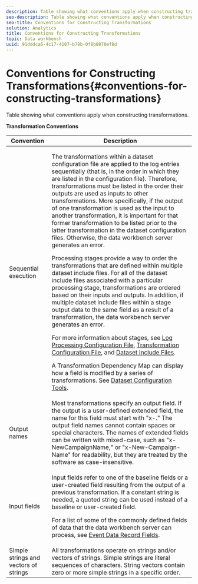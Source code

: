 ```yaml
---
description: Table showing what conventions apply when constructing transformations.
seo-description: Table showing what conventions apply when constructing transformations.
seo-title: Conventions for Constructing Transformations
solution: Analytics
title: Conventions for Constructing Transformations
topic: Data workbench
uuid: 91dddca6-4c17-4107-b78b-0f8b8870ef8d
---
```


# Conventions for Constructing Transformations{#conventions-for-constructing-transformations}

Table showing what conventions apply when constructing transformations.

<table id="table_BEB0F6C416D144B5A2DD3D1A21613B21"> 
 <desc> 
  <b> <b> Transformation Conventions</b> </b> 
 </desc> 
 <thead> 
  <tr> 
   <th colname="col1" class="entry"> Convention </th> 
   <th colname="col2" class="entry"> Description </th> 
  </tr> 
 </thead>
 <tbody> 
  <tr> 
   <td colname="col1"> Sequential execution </td> 
   <td colname="col2"> <p>The transformations within a dataset configuration file are applied to the log entries sequentially (that is, in the order in which they are listed in the configuration file). Therefore, transformations must be listed in the order their outputs are used as inputs to other transformations. More specifically, if the output of one transformation is used as the input to another transformation, it is important for that former transformation to be listed prior to the latter transformation in the dataset configuration files. Otherwise, the data workbench server generates an error. </p> <p> Processing stages provide a way to order the transformations that are defined within multiple dataset include files. For all of the dataset include files associated with a particular processing stage, transformations are ordered based on their inputs and outputs. In addition, if multiple dataset include files within a stage output data to the same field as a result of a transformation, the data workbench server generates an error. </p> <p> For more information about stages, see <a href="../../../home/c-dataset-const-proc/c-log-proc-config-file/c-log-proc-config-file.md#concept-20e3148be47841a1b33ae55d23667d33" format="dita" scope="local"> Log Processing Configuration File</a>, <a href="../../../home/c-dataset-const-proc/c-trans-config-file/c-trans-config-file.md#concept-cfe9e04d11fd43d980cec36c3c7af211" format="dita" scope="local"> Transformation Configuration File</a>, and <a href="../../../home/c-dataset-const-proc/c-dataset-inc-files/c-dataset-inc-files.md#concept-a9b6a30edfc942b0b2a2888a0a8989df" format="dita" scope="local"> Dataset Include Files</a>. </p> <p>A <span class="wintitle"> Transformation Dependency Map</span> can display how a field is modified by a series of transformations. See <a href="../../../home/c-dataset-const-proc/c-dataset-config-tools/c-dataset-config-tools.md#concept-6e058b7691834cf79dcfd1573f78d4f5" format="dita" scope="local"> Dataset Configuration Tools</a>. </p> </td> 
  </tr> 
  <tr> 
   <td colname="col1"> Output names </td> 
   <td colname="col2"> Most transformations specify an output field. If the output is a user-defined extended field, the name for this field must start with "x-." The output field names cannot contain spaces or special characters. The names of extended fields can be written with mixed-case, such as "x-NewCampaignName," or "x-New-Campaign-Name" for readability, but they are treated by the software as case-insensitive. </td> 
  </tr> 
  <tr> 
   <td colname="col1"> Input fields </td> 
   <td colname="col2"> <p>Input fields refer to one of the baseline fields or a user-created field resulting from the output of a previous transformation. If a constant string is needed, a quoted string can be used instead of a baseline or user-created field. </p> <p> For a list of some of the commonly defined fields of data that the data workbench server can process, see <a href="../../../home/c-dataset-const-proc/c-ev-data-rec-fields.md#concept-06bda4be1a4649a2905a4422e9e6c42f" format="dita" scope="local"> Event Data Record Fields</a>. </p> </td> 
  </tr> 
  <tr> 
   <td colname="col1"> Simple strings and vectors of strings </td> 
   <td colname="col2"> All transformations operate on strings and/or vectors of strings. Simple strings are literal sequences of characters. String vectors contain zero or more simple strings in a specific order. </td> 
  </tr> 
 </tbody> 
</table>

